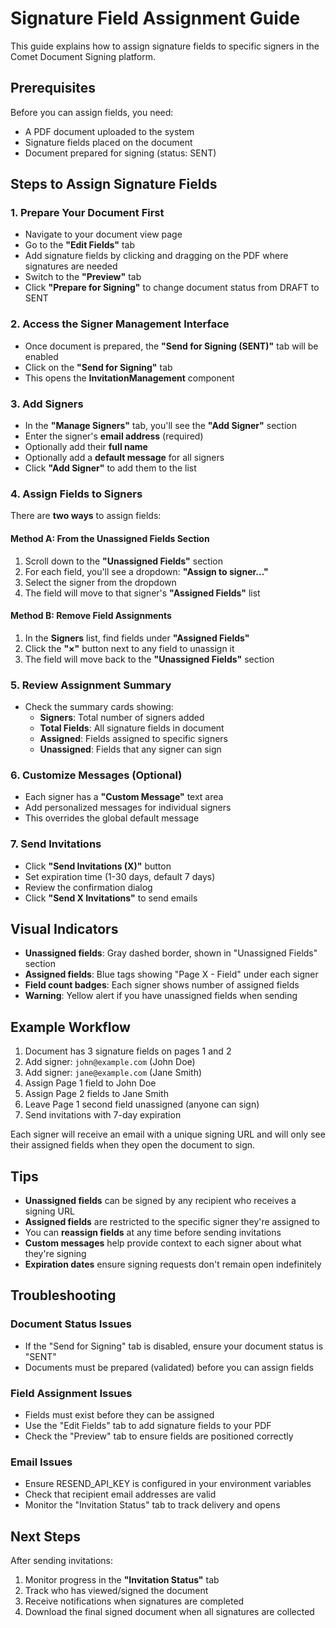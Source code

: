 # Signature Field Assignment Guide

This guide explains how to assign signature fields to specific signers in the Comet Document Signing platform.

## Prerequisites

Before you can assign fields, you need:
- A PDF document uploaded to the system
- Signature fields placed on the document
- Document prepared for signing (status: SENT)

## Steps to Assign Signature Fields

### 1. **Prepare Your Document First**
- Navigate to your document view page
- Go to the **"Edit Fields"** tab
- Add signature fields by clicking and dragging on the PDF where signatures are needed
- Switch to the **"Preview"** tab 
- Click **"Prepare for Signing"** to change document status from DRAFT to SENT

### 2. **Access the Signer Management Interface**
- Once document is prepared, the **"Send for Signing (SENT)"** tab will be enabled
- Click on the **"Send for Signing"** tab
- This opens the **InvitationManagement** component

### 3. **Add Signers**
- In the **"Manage Signers"** tab, you'll see the **"Add Signer"** section
- Enter the signer's **email address** (required)
- Optionally add their **full name**
- Optionally add a **default message** for all signers
- Click **"Add Signer"** to add them to the list

### 4. **Assign Fields to Signers**
There are **two ways** to assign fields:

#### Method A: From the Unassigned Fields Section
1. Scroll down to the **"Unassigned Fields"** section
2. For each field, you'll see a dropdown: **"Assign to signer..."**
3. Select the signer from the dropdown
4. The field will move to that signer's **"Assigned Fields"** list

#### Method B: Remove Field Assignments  
1. In the **Signers** list, find fields under **"Assigned Fields"**
2. Click the **"×"** button next to any field to unassign it
3. The field will move back to the **"Unassigned Fields"** section

### 5. **Review Assignment Summary**
- Check the summary cards showing:
  - **Signers**: Total number of signers added
  - **Total Fields**: All signature fields in document  
  - **Assigned**: Fields assigned to specific signers
  - **Unassigned**: Fields that any signer can sign

### 6. **Customize Messages (Optional)**
- Each signer has a **"Custom Message"** text area
- Add personalized messages for individual signers
- This overrides the global default message

### 7. **Send Invitations**
- Click **"Send Invitations (X)"** button
- Set expiration time (1-30 days, default 7 days)
- Review the confirmation dialog
- Click **"Send X Invitations"** to send emails

## Visual Indicators

- **Unassigned fields**: Gray dashed border, shown in "Unassigned Fields" section
- **Assigned fields**: Blue tags showing "Page X - Field" under each signer
- **Field count badges**: Each signer shows number of assigned fields
- **Warning**: Yellow alert if you have unassigned fields when sending

## Example Workflow

1. Document has 3 signature fields on pages 1 and 2
2. Add signer: `john@example.com` (John Doe)  
3. Add signer: `jane@example.com` (Jane Smith)
4. Assign Page 1 field to John Doe
5. Assign Page 2 fields to Jane Smith
6. Leave Page 1 second field unassigned (anyone can sign)
7. Send invitations with 7-day expiration

Each signer will receive an email with a unique signing URL and will only see their assigned fields when they open the document to sign.

## Tips

- **Unassigned fields** can be signed by any recipient who receives a signing URL
- **Assigned fields** are restricted to the specific signer they're assigned to
- You can **reassign fields** at any time before sending invitations
- **Custom messages** help provide context to each signer about what they're signing
- **Expiration dates** ensure signing requests don't remain open indefinitely

## Troubleshooting

### Document Status Issues
- If the "Send for Signing" tab is disabled, ensure your document status is "SENT"
- Documents must be prepared (validated) before you can assign fields

### Field Assignment Issues
- Fields must exist before they can be assigned
- Use the "Edit Fields" tab to add signature fields to your PDF
- Check the "Preview" tab to ensure fields are positioned correctly

### Email Issues
- Ensure RESEND_API_KEY is configured in your environment variables
- Check that recipient email addresses are valid
- Monitor the "Invitation Status" tab to track delivery and opens

## Next Steps

After sending invitations:
1. Monitor progress in the **"Invitation Status"** tab
2. Track who has viewed/signed the document
3. Receive notifications when signatures are completed
4. Download the final signed document when all signatures are collected